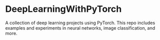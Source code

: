 # DeepLearningWithPyTorch
A collection of deep learning projects using PyTorch. This repo includes examples and experiments in neural networks, image classification, and more.
